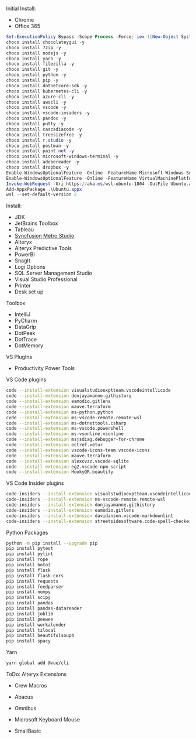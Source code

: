 Initial Install:
- Chrome
- Office 365

```powershell
Set-ExecutionPolicy Bypass -Scope Process -Force; iex ((New-Object System.Net.WebClient).DownloadString('https://chocolatey.org/install.ps1'))
choco install chocolateygui -y
choco install 7zip -y
choco install nodejs -y
choco install yarn -y
choco install filezilla -y
choco install git -y
choco install python -y
choco install pip -y
choco install dotnetcore-sdk -y
choco install kubernetes-cli -y
choco install azure-cli -y
choco install awscli -y
choco install vscode -y
choco install vscode-insiders -y
choco install pandoc -y
choco install putty -y
choco install cascadiacode -y
choco install treesizefree -y
choco install r.studio -y
choco install postman -y
choco install paint.net -y
choco install microsoft-windows-terminal -y
choco install adobereader -y
choco install dropbox -y
Enable-WindowsOptionalFeature -Online -FeatureName Microsoft-Windows-Subsystem-Linux
Enable-WindowsOptionalFeature -Online -FeatureName VirtualMachinePlatform
Invoke-WebRequest -Uri https://aka.ms/wsl-ubuntu-1804 -OutFile Ubuntu.appx -UseBasicParsing
Add-AppxPackage .\Ubuntu.appx
wsl --set-default-version 2
```

Install:
- JDK
- JetBrains Toolbox
- Tableau
- [Syncfusion Metro Studio](https://www.syncfusion.com/downloads/metrostudio)
- Alteryx
- Alteryx Predictive Tools
- PowerBI
- SnagIt
- Logi Options
- SQL Server Management Studio
- Visual Studio Professional
- Printer
- Desk set up

Toolbox
- IntelliJ
- PyCharm
- DataGrip
- DotPeek
- DotTrace
- DotMemory

VS PlugIns
- Productivity Power Tools

VS Code plugins
```bash
code --install-extension visualstudioexptteam.vscodeintellicode
code --install-extension donjayamanne.githistory
code --install-extension eamodio.gitlens
code --install-extension mauve.terraform
code --install-extension ms-python.python
code --install-extension ms-vscode-remote.remote-wsl
code --install-extension ms-dotnettools.csharp
code --install-extension ms-vscode.powershell
code --install-extension ms-vsonline.vsonline
code --install-extension msjsdiag.debugger-for-chrome
code --install-extension octref.vetur
code --install-extension vscode-icons-team.vscode-icons
code --install-extension mauve.terraform
code --install-extension alexcvzz.vscode-sqlite
code --install-extension eg2.vscode-npm-script
code --install-extension HookyQR.beautify
```

VS Code Insider plugins
```bash
code-insiders --install-extension visualstudioexptteam.vscodeintellicode
code-insiders --install-extension ms-vscode-remote.remote-wsl
code-insiders --install-extension donjayamanne.githistory
code-insiders --install-extension eamodio.gitlens
code-insiders --install-extension davidanson.vscode-markdownlint
code-insiders --install-extension streetsidesoftware.code-spell-checker
```

Python Packages
```bash
python -m pip install --upgrade pip
pip install pytest
pip install pylint
pip install rope
pip install boto3
pip install flask
pip install flask-cors
pip install requests
pip install feedparser
pip install numpy
pip install scipy
pip install pandas
pip install pandas-datareader
pip install joblib
pip install peewee
pip install workalender
pip install tzlocal
pip install beautifulsoup4
pip install spacy
```

Yarn
```bash
yarn global add @vue/cli
```

ToDo:
Alteryx Extensions
- Crew Macros
- Abacus
- Omnibus

- Microsoft Keyboard Mouse
- SmallBasic
